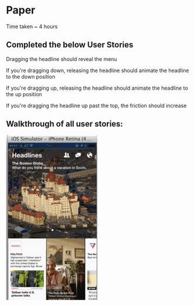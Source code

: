 Paper
=====


Time taken ~ 4 hours

Completed the below User Stories
---------------------------------

Dragging the headline should reveal the menu

If you're dragging down, releasing the headline should animate the headline to the down position

If you're dragging up, releasing the headline should animate the headline to the up position

If you're dragging the headline up past the top, the friction should increase




Walkthrough of all user stories:
---------------------------------

<img src="Paper_demo.gif"  width="250" />

